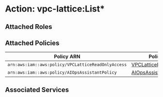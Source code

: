 # Action: vpc-lattice:List*

## Attached Roles

## Attached Policies

| Policy ARN | Policy Name |
|------------|-------------|
| `arn:aws:iam::aws:policy/VPCLatticeReadOnlyAccess` | [VPCLatticeReadOnlyAccess](../policies.md#vpclatticereadonlyaccess) |
| `arn:aws:iam::aws:policy/AIOpsAssistantPolicy` | [AIOpsAssistantPolicy](../policies.md#aiopsassistantpolicy) |

## Associated Services

